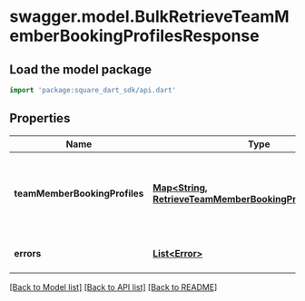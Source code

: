 # swagger.model.BulkRetrieveTeamMemberBookingProfilesResponse

## Load the model package
```dart
import 'package:square_dart_sdk/api.dart'
```

## Properties
Name | Type | Description | Notes
------------ | ------------- | ------------- | -------------
**teamMemberBookingProfiles** | [**Map&lt;String, RetrieveTeamMemberBookingProfileResponse&gt;**](RetrieveTeamMemberBookingProfileResponse.md) | The returned team members&#x27; booking profiles, as a map with &#x60;team_member_id&#x60; as the key and [TeamMemberBookingProfile](https://developer.squareup.com/reference/square_2023-12-13/objects/TeamMemberBookingProfile) the value. | [optional] [default to {}]
**errors** | [**List&lt;Error&gt;**](Error.md) | Errors that occurred during the request. | [optional] [default to []]

[[Back to Model list]](../README.md#documentation-for-models) [[Back to API list]](../README.md#documentation-for-api-endpoints) [[Back to README]](../README.md)

